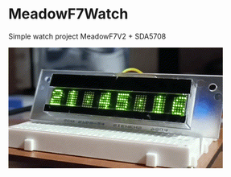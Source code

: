# MeadowF7Watch
Simple watch project MeadowF7V2 + SDA5708

![Project image](/F7Watch/Media/sda5708.gif)
